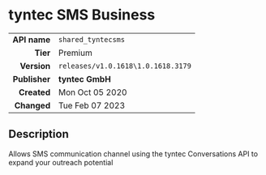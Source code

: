 # tyntec SMS Business
| | |
|-:|-|
|**API name**|`shared_tyntecsms`|
|**Tier**|Premium|
|**Version**|`releases/v1.0.1618\1.0.1618.3179`|
|**Publisher**|**tyntec GmbH**|
|**Created**|Mon Oct 05 2020|
|**Changed**|Tue Feb 07 2023|

## Description
Allows SMS communication channel using the tyntec Conversations API to expand your outreach potential
